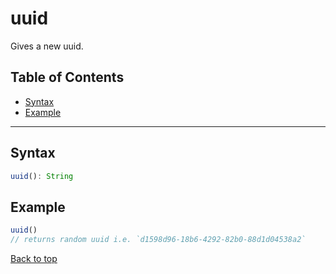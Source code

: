 # uuid
Gives a new uuid.
## Table of Contents
- [Syntax](#syntax)
- [Example](#example)
---

## Syntax
```typescript
uuid(): String
```
## Example
```js
uuid()
// returns random uuid i.e. `d1598d96-18b6-4292-82b0-88d1d04538a2`
```
[Back to top](#)